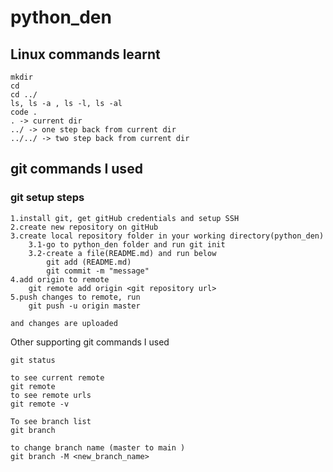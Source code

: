 # python_den

## Linux commands learnt
```
mkdir 
cd 
cd ../
ls, ls -a , ls -l, ls -al
code .
. -> current dir
../ -> one step back from current dir
../../ -> two step back from current dir
```

## git commands I used
### git setup steps
```
1.install git, get gitHub credentials and setup SSH
2.create new repository on gitHub 
3.create local repository folder in your working directory(python_den)
    3.1-go to python_den folder and run git init
    3.2-create a file(README.md) and run below 
        git add (README.md)
        git commit -m "message"
4.add origin to remote
    git remote add origin <git repository url>
5.push changes to remote, run 
    git push -u origin master            

and changes are uploaded
```

Other supporting git commands I used
```
git status

to see current remote
git remote 
to see remote urls
git remote -v

To see branch list
git branch

to change branch name (master to main )
git branch -M <new_branch_name>
```